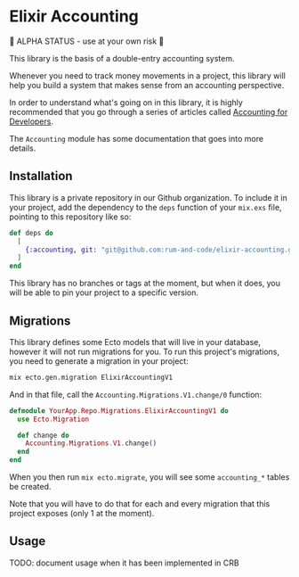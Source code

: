 # Elixir Accounting

🚧 ALPHA STATUS - use at your own risk 🚧 

This library is the basis of a double-entry accounting system.

Whenever you need to track money movements in a project, this library will help you build a system that makes sense from an accounting perspective.

In order to understand what's going on in this library,
it is highly recommended that you go through a series of articles called
[Accounting for Developers](https://www.moderntreasury.com/journal/accounting-for-developers-part-i).

The `Accounting` module has some documentation that goes into more details.

## Installation

This library is a private repository in our Github organization.
To include it in your project, add the dependency to the `deps` function 
of your `mix.exs` file, pointing to this repository like so: 

```elixir
def deps do
  [
    {:accounting, git: "git@github.com:rum-and-code/elixir-accounting.git"},
  ]
end
```

This library has no branches or tags at the moment, but when it does, you will be able to pin your project to a specific version.

## Migrations

This library defines some Ecto models that will live in your database, however it will not run migrations for you.
To run this project's migrations, you need to generate a migration in your project:

```bash
mix ecto.gen.migration ElixirAccountingV1
```

And in that file, call the `Accounting.Migrations.V1.change/0` function:

```elixir
defmodule YourApp.Repo.Migrations.ElixirAccountingV1 do
  use Ecto.Migration

  def change do
    Accounting.Migrations.V1.change()
  end
end
```

When you then run `mix ecto.migrate`, you will see some `accounting_*` tables be created.

Note that you will have to do that for each and every migration that this project exposes (only 1 at the moment).

## Usage

TODO: document usage when it has been implemented in CRB
